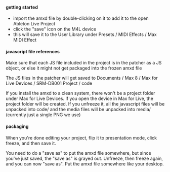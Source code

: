#### getting started

- import the amxd file by double-clicking on it to add it to the open Ableton Live Project
- click the "save" icon on the M4L device
- this will save it to the User Library under Presets / MIDI Effects / Max MIDI Effect

#### javascript file references

Make sure that each JS file included in the project is in the patcher as a JS object, or else
it might not get packaged into the frozen amxd file

The JS files in the patcher will get saved to Documents / Max 8 / Max for Live Devices / SRM-DB001 Project / code

If you install the amxd to a clean system, there won't be a project folder under Max for Live Devices.  If you
open the device in Max for Live, the project folder will be created.  If you unfreeze it, all the javascript files will be unpacked into code/ and the media files will be unpacked into media/ (currently just a single PNG we use)

#### packaging

When you're done editing your project, flip it to presentation mode, click freeze, and then save it.

You need to do a "save as" to put the amxd file somewhere, but since you've just saved, the "save as" is grayed out.  Unfreeze, then freeze again, and you can now "save as".  Put the amxd file somewhere like your desktop.
